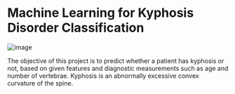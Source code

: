 # Machine Learning for Kyphosis Disorder Classification

![image](https://user-images.githubusercontent.com/60063158/221190833-bd460848-88ed-4788-b17c-036e67ed74f1.png)


The objective of this project is to predict whether a patient has kyphosis or not, based on given features and diagnostic measurements such as age and number of vertebrae. Kyphosis is an abnormally excessive convex curvature of the spine.
